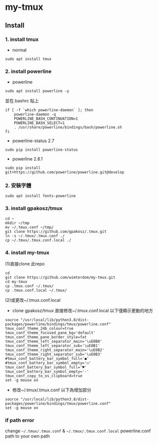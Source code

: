# my-tmux

## Install
### 1. install tmux
  - normal
  ```bash=
  sudo apt install tmux
  ```
### 2. install powerline
  - powerline
  ```bash=
  sudo apt install powerline -y
  ```
  並在.bashrc 貼上
  ```bash=
  if [ -f `which powerline-daemon` ]; then
      powerline-daemon -q
      POWERLINE_BASH_CONTINUATION=1
      POWERLINE_BASH_SELECT=1
      . /usr/share/powerline/bindings/bash/powerline.sh
  fi
  ```
  
  - powerline-status 2.7
  ```bash=
  sudo pip install powerline-status
  ```
  
  - powerline 2.8.1
  
  ```bash=
  sudo pip install git+https://github.com/powerline/powerline.git@develop
  ```
  
### 2. 安裝字體
```bash=
sudo apt install fonts-powerline
```

### 3. install gpakosz/tmux

```bash=
cd ~
mkdir ~/tmp
mv ~/.tmux.conf ~/tmp/
git clone https://github.com/gpakosz/.tmux.git
ln -s ~/.tmux/.tmux.conf ./
cp ~/.tmux/.tmux.conf.local ./
```

### 4. install my-tmux
(1)直接clone 此repo
```bash=
cd 
git clone https://github.com/wimterdom/my-tmux.git
cd my-tmux
cp .tmux.conf ~/.tmux/
cp .tmux.conf.local ~/.tmux/
```
(2)或更改~/.tmux.conf.local 
- clone  gpakosz/tmux 直接修改~/.tmux.conf.local
以下僅顯示更動的地方
```bash=
source "/usr/local/lib/python3.8/dist-packages/powerline/bindings/tmux/powerline.conf"
tmux_conf_theme_24b_colour=true
tmux_conf_theme_focused_pane_bg='default'
tmux_conf_theme_pane_border_style=fat
tmux_conf_theme_left_separator_main='\uE0B0'
tmux_conf_theme_left_separator_sub='\uE0B1'
tmux_conf_theme_right_separator_main='\uE0B2'
tmux_conf_theme_right_separator_sub='\uE0B3'
#tmux_conf_battery_bar_symbol_full='◼'
#tmux_conf_battery_bar_symbol_empty='◻'
tmux_conf_battery_bar_symbol_full='♥'
tmux_conf_battery_bar_symbol_empty='·'
tmux_conf_copy_to_os_clipboard=true
set -g mouse on
```
- 修改~/.tmux/.tmux.conf
以下為增加部分
```bash=
source "/usr/local/lib/python3.8/dist-packages/powerline/bindings/tmux/powerline.conf"
set -g mouse on
```
### if path error
change `~/.tmux/.tmux.conf` & `~/.tmux/.tmux.conf.local` powerline.conf path to your own path

